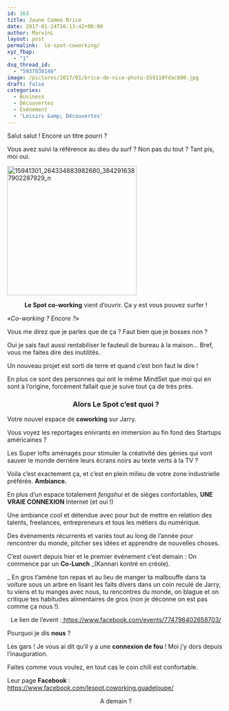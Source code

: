 ```yaml
---
id: 163
title: Jaune Comme Brice
date: 2017-01-24T16:13:42+00:00
author: MarvinL
layout: post
permalink:  le-spot-coworking/
xyz_fbap:
  - "1"
dsq_thread_id:
  - "5937838146"
image: /pictures/2017/01/brice-de-nice-photo-559110fdac800.jpg
draft: false
categories:
  - Business
  - Découvertes
  - Événement
  - 'Loisirs &amp; Découvertes'
---
```

Salut salut ! Encore un titre pourri ?
  
Vous avez suivi la référence au dieu du surf ? Non pas du tout ? Tant pis, moi oui.

<img class="aligncenter wp-image-166 size-medium" src="https://jauneattitude.fr/2017/01/le-spot-300x300.png" alt="15941301_264334883982680_3842916387902287929_n" width="300" height="300" srcset="https://jauneattitude.fr/2017/01/le-spot-300x300.png 300w, https://jauneattitude.fr/2017/01/le-spot-150x150.png 150w, https://jauneattitude.fr/2017/01/le-spot-400x400.png 400w, https://jauneattitude.fr/2017/01/le-spot.png 497w" sizes="(max-width: 300px) 100vw, 300px" />

<p style="text-align: center;">
  <strong>Le Spot co-working</strong> vient d&rsquo;ouvrir. Ça y est vous pouvez surfer !
</p>

_«Co-working ? Encore ?»_
  
Vous me direz que je parles que de ça ? Faut bien que je bosses non ?
  
Oui je sais faut aussi rentabiliser le fauteuil de bureau à la maison… Bref, vous me faites dire des inutilités.

Un nouveau projet est sorti de terre et quand c&rsquo;est bon faut le dire !
  
En plus ce sont des personnes qui ont le même MindSet que moi qui en sont à l&rsquo;origine, forcément fallait que je suive tout ça de très près.

<h3 style="text-align: center;">
  Alors<strong> Le Spot</strong> c&rsquo;est quoi ?
</h3>

Votre nouvel espace de **coworking** sur Jarry.
  
Vous voyez les reportages enivrants en immersion au fin fond des Startups américaines ?
  
Les Super lofts aménagés pour stimuler la créativité des génies qui vont sauver le monde derrière leurs écrans noirs au texte verts à la TV ?

Voila c&rsquo;est exactement ça, et c&rsquo;est en plein milieu de votre zone industrielle préférée. **Ambiance.**

En plus d&rsquo;un espace totalement _fengshui_ et de sièges confortables, **UNE VRAIE CONNEXION** Internet (et oui !)
  
Une ambiance cool et détendue avec pour but de mettre en relation des talents, freelances, entrepreneurs et tous les métiers du numérique.

Des événements récurrents et variés tout au long de l&rsquo;année pour rencontrer du monde, pitcher ses idées et apprendre de nouvelles choses.

C&rsquo;est ouvert depuis hier et le premier événement c&rsquo;est demain : On commence par un **Co-Lunch** _(Kannari kontré en créole).
  
_ En gros t&rsquo;amène ton repas et au lieu de manger ta malbouffe dans ta voiture sous un arbre en lisant les faits divers dans un coin reculé de Jarry, tu viens et tu manges avec nous, tu rencontres du monde, on blague et on critique tes habitudes alimentaires de gros (non je déconne on est pas comme ça nous !).

<p style="text-align: center;">
  Le lien de l&rsquo;event :<a href="https://www.facebook.com/events/774798402658703/"> https://www.facebook.com/events/774798402658703/</a>
</p>

Pourquoi je dis **nous** ?
  
Les gars ! Je vous ai dit qu&rsquo;il y a une **connexion de fou** ! Moi j&rsquo;y dors depuis l&rsquo;inauguration.

Faites comme vous voulez, en tout cas le coin chill est confortable.

Leur page **Facebook** : <https://www.facebook.com/lespot.coworking.guadeloupe/>

<p style="text-align: center;">
  A demain ?
</p>
